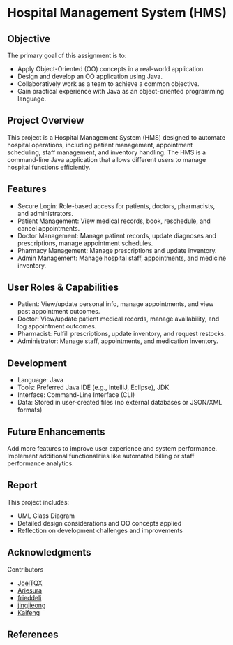 # Hospital Management System (HMS)
## Objective
The primary goal of this assignment is to:

- Apply Object-Oriented (OO) concepts in a real-world application.
- Design and develop an OO application using Java.
- Collaboratively work as a team to achieve a common objective.
- Gain practical experience with Java as an object-oriented programming language.
  
## Project Overview
This project is a Hospital Management System (HMS) designed to automate hospital operations, including patient management, appointment scheduling, staff management, and inventory handling. The HMS is a command-line Java application that allows different users to manage hospital functions efficiently.

## Features
- Secure Login: Role-based access for patients, doctors, pharmacists, and administrators.
- Patient Management: View medical records, book, reschedule, and cancel appointments.
- Doctor Management: Manage patient records, update diagnoses and prescriptions, manage appointment schedules.
- Pharmacy Management: Manage prescriptions and update inventory.
- Admin Management: Manage hospital staff, appointments, and medicine inventory.
  
## User Roles & Capabilities
- Patient: View/update personal info, manage appointments, and view past appointment outcomes.
- Doctor: View/update patient medical records, manage availability, and log appointment outcomes.
- Pharmacist: Fulfill prescriptions, update inventory, and request restocks.
- Administrator: Manage staff, appointments, and medication inventory.
  
## Development
- Language: Java
- Tools: Preferred Java IDE (e.g., IntelliJ, Eclipse), JDK
- Interface: Command-Line Interface (CLI)
- Data: Stored in user-created files (no external databases or JSON/XML formats)

## Future Enhancements
Add more features to improve user experience and system performance.
Implement additional functionalities like automated billing or staff performance analytics.

## Report
This project includes:

- UML Class Diagram
- Detailed design considerations and OO concepts applied
- Reflection on development challenges and improvements

## Acknowledgments
Contributors
- <a href="https://github.com/JoelTQX" target="_blank">JoelTQX</a>
- <a href="https://github.com/Ariesura" target="_blank">Ariesura</a>
- <a href="https://github.com/frieddeli" target="_blank">frieddeli</a>
- <a href="https://github.com/jingjieong" target="_blank">jingjieong</a>
- <a href="https://github.com/Kaiiifeng" target="_blank">Kaifeng</a>

## References
